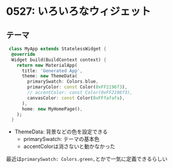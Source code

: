 # 0527: いろいろなウィジェット

## テーマ

``` dart
 class MyApp extends StatelessWidget {
  @override
  Widget build(BuildContext context) {
    return new MaterialApp(
      title: 'Generated App',
      theme: new ThemeData(
        primarySwatch: Colors.blue,
        primaryColor: const Color(0xFF2196f3),
        // accentColor: const Color(0xFF2196f3),
        canvasColor: const Color(0xFFfafafa),
      ),
      home: new MyHomePage(),
    );
  }
```

- ThemeData: 背景などの色を設定できる
  - primarySwatch: テーマの基本色
  - accentColorは消さないと動かなかった

最近は`primarySwatch: Colors.green,`とかで一気に定義できるらしい
